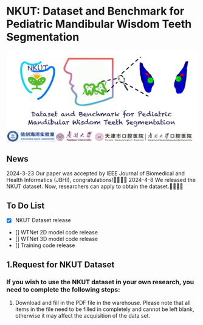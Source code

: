 # NKUT: Dataset and Benchmark for Pediatric Mandibular Wisdom Teeth Segmentation
![NKUT_logo](./logo.jpg)

## News
2024-3-23 Our paper was accepted by IEEE Journal of Biomedical and Health Informatics (JBHI), congratulations!🎉🎉🎉🎉
2024-4-8 We released the NKUT dataset. Now, researchers can apply to obtain the dataset.🎉🎉🎉🎉

## To Do List
- [X] NKUT Dataset release
- [] WTNet 2D model code release
- [] WTNet 3D model code release
- [] Training code release

## 1.Request for NKUT Dataset
### If you wish to use the NKUT dataset in your own research, you need to complete the following steps:
1. Download and fill in the PDF file in the warehouse. Please note that all items in the file need to be filled in completely and cannot be left blank, otherwise it may affect the acquisition of the data set.
